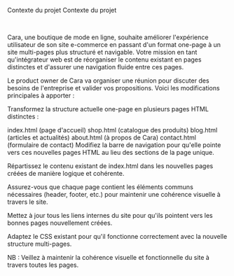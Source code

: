 Contexte du projet
Contexte du projet

​

Cara, une boutique de mode en ligne, souhaite améliorer l'expérience utilisateur de son site e-commerce en passant d'un format one-page à un site multi-pages plus structuré et navigable. Votre mission en tant qu'intégrateur web est de réorganiser le contenu existant en pages distinctes et d'assurer une navigation fluide entre ces pages.

Le product owner de Cara va organiser une réunion pour discuter des besoins de l'entreprise et valider vos propositions. Voici les modifications principales à apporter :

Transformez la structure actuelle one-page en plusieurs pages HTML distinctes :

index.html (page d'accueil)
shop.html (catalogue des produits)
blog.html (articles et actualités)
about.html (à propos de Cara)
contact.html (formulaire de contact)
Modifiez la barre de navigation pour qu'elle pointe vers ces nouvelles pages HTML au lieu des sections de la page unique.

Répartissez le contenu existant de index.html dans les nouvelles pages créées de manière logique et cohérente.

Assurez-vous que chaque page contient les éléments communs nécessaires (header, footer, etc.) pour maintenir une cohérence visuelle à travers le site.

Mettez à jour tous les liens internes du site pour qu'ils pointent vers les bonnes pages nouvellement créées.

Adaptez le CSS existant pour qu'il fonctionne correctement avec la nouvelle structure multi-pages.

NB : Veillez à maintenir la cohérence visuelle et fonctionnelle du site à travers toutes les pages.
